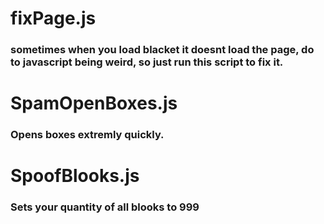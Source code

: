 # fixPage.js
### sometimes when you load blacket it doesnt load the page, do to javascript being weird, so just run this script to fix it.
# SpamOpenBoxes.js
### Opens boxes extremly quickly.
# SpoofBlooks.js
### Sets your quantity of all blooks to 999
